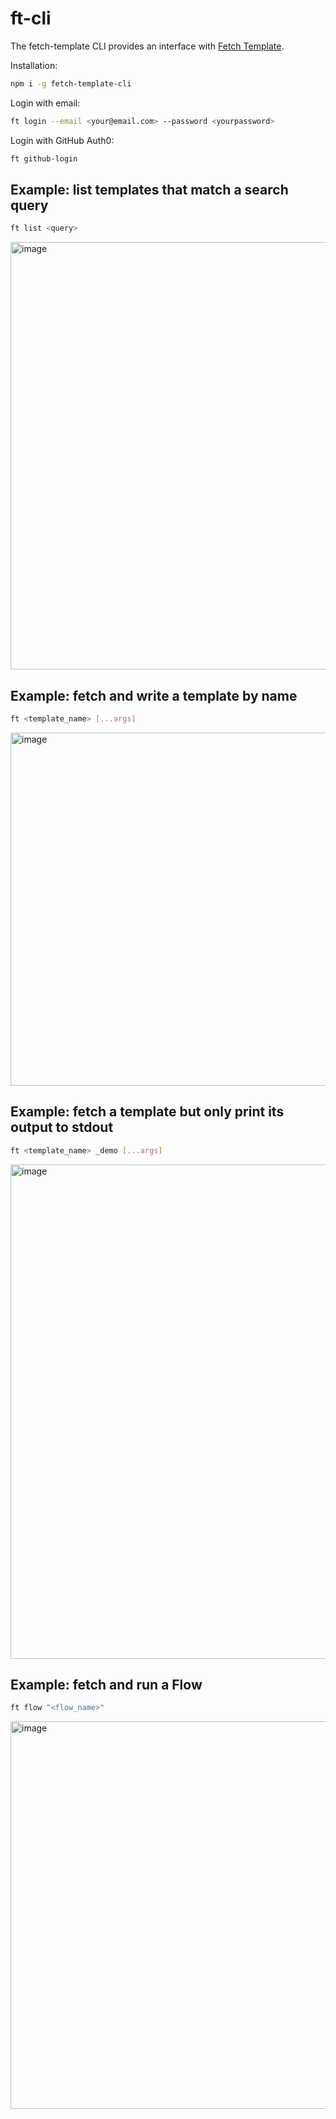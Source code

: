 # ft-cli


The fetch-template CLI provides an interface with [Fetch Template](https://www.fetch-template.com).

Installation: 
```sh
npm i -g fetch-template-cli
```

Login with email:
```sh
ft login --email <your@email.com> --password <yourpassword>
```

Login with GitHub Auth0:
```sh
ft github-login
```

## Example: list templates that match a search query
```sh
ft list <query>
```
<img width="684" alt="image" src="https://user-images.githubusercontent.com/26925206/159493027-612c6541-bfb7-42cd-8410-5feeb37dc8c5.png">

## Example: fetch and write a template by name
```sh
ft <template_name> [...args]
```
<img width="565" alt="image" src="https://user-images.githubusercontent.com/26925206/159492902-59a82b30-5524-4ddb-aa6b-8d2e8574d2ea.png">

## Example: fetch a template but only print its output to stdout
```sh
ft <template_name> _demo [...args]
```
<img width="791" alt="image" src="https://user-images.githubusercontent.com/26925206/159493344-d1067a42-1365-496c-ab3f-1c7fdbb7b3bf.png">

## Example: fetch and run a Flow
```sh
ft flow "<flow_name>"
```
<img width="620" alt="image" src="https://user-images.githubusercontent.com/26925206/159016380-d251e287-5716-4c6e-921b-202065132da9.png">
